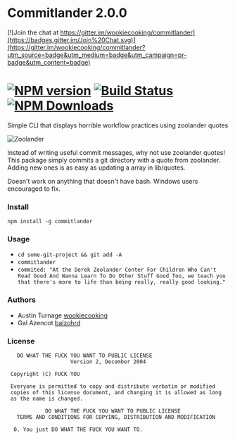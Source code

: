 # Commitlander 2.0.0

[![Join the chat at https://gitter.im/wookiecooking/commitlander](https://badges.gitter.im/Join%20Chat.svg)](https://gitter.im/wookiecooking/commitlander?utm_source=badge&utm_medium=badge&utm_campaign=pr-badge&utm_content=badge)

# [![NPM version][npm-image]][npm-url] [![Build Status][travis-image]][travis-url] [![NPM Downloads][npm-downloads]][npm-url]

Simple CLI that displays horrible workflow practices using zoolander quotes

![Zoolander](https://raw.github.com/wookiecooking/commitlander/master/zoolander.jpg)

Instead of writing useful commit messages, why not use zoolander quotes! This package simply commits a git directory with a quote from zoolander. Adding new ones is as easy as updating a array in lib/quotes.

Doesn't work on anything that doesn't have bash. Windows users encouraged to fix.

### Install

`npm install -g commitlander`

### Usage

* `cd some-git-project && git add -A`
* `commitlander`
* ` commited: "At the Derek Zoolander Center For Children Who Can't Read Good And Wanna Learn To Do Other Stuff Good Too, we teach you that there's more to life than being really, really good looking." `


### Authors
* Austin Turnage [wookiecooking](https://github.com/wookiecooking)
* Gal Azencot [balzohrd](https://github.com/balzohrd)

### License

```
   DO WHAT THE FUCK YOU WANT TO PUBLIC LICENSE
                    Version 2, December 2004

 Copyright (C) FUCK YOU

 Everyone is permitted to copy and distribute verbatim or modified
 copies of this license document, and changing it is allowed as long
 as the name is changed.

            DO WHAT THE FUCK YOU WANT TO PUBLIC LICENSE
   TERMS AND CONDITIONS FOR COPYING, DISTRIBUTION AND MODIFICATION

  0. You just DO WHAT THE FUCK YOU WANT TO.

```

[npm-downloads]: https://img.shields.io/npm/dm/commitlander.svg
[npm-image]: https://badge.fury.io/js/commitlander.svg
[npm-url]: https://npmjs.org/package/commitlander
[travis-image]: https://travis-ci.org/wookiecooking/commitlander.svg?branch=master
[travis-url]: https://travis-ci.org/wookiecooking/commitlander
